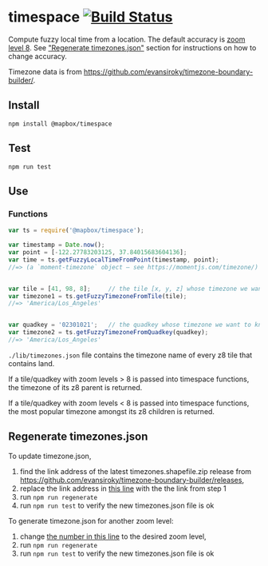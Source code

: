# timespace [![Build Status](https://travis-ci.org/mapbox/timespace.svg?branch=master)](https://travis-ci.org/mapbox/timespace)
Compute fuzzy local time from a location. The default accuracy is [zoom level 8](http://wiki.openstreetmap.org/wiki/Zoom_levels). See ["Regenerate timezones.json"](https://github.com/mapbox/timespace#regenerate-timezonesjson) section for instructions on how to change accuracy.

Timezone data is from https://github.com/evansiroky/timezone-boundary-builder/.

## Install
```
npm install @mapbox/timespace
```

## Test
```
npm run test
```

## Use

### Functions

```js
var ts = require('@mapbox/timespace');

var timestamp = Date.now();
var point = [-122.27783203125, 37.84015683604136];
var time = ts.getFuzzyLocalTimeFromPoint(timestamp, point);
//=> (a `moment-timezone` object – see https://momentjs.com/timezone/)


var tile = [41, 98, 8];     // the tile [x, y, z] whose timezone we want to know
var timezone1 = ts.getFuzzyTimezoneFromTile(tile);
//=> 'America/Los_Angeles'


var quadkey = '02301021';   // the quadkey whose timezone we want to know
var timezone2 = ts.getFuzzyTimezoneFromQuadkey(quadkey);
//=> 'America/Los_Angeles'
```

`./lib/timezones.json` file contains the timezone name of every z8 tile that contains land.


If a tile/quadkey with zoom levels > 8 is passed into timespace functions, the timezone of its z8 parent is returned.

If a tile/quadkey with zoom levels < 8 is passed into timespace functions, the most popular timezone amongst its z8 children is returned.


## Regenerate timezones.json

To update timezone.json,
1. find the link address of the latest timezones.shapefile.zip release from https://github.com/evansiroky/timezone-boundary-builder/releases,
2. replace the link address in [this line](https://github.com/mapbox/timespace/blob/master/regenerate/regenerate-timezones.sh#L1) with the the link from step 1
3. run `npm run regenerate`
4. run `npm run test` to verify the new timezones.json file is ok


To generate timezone.json for another zoom level:
1. change [the number in this line](https://github.com/mapbox/timespace/blob/master/regenerate/regenerate-timezones.sh#L8) to the desired zoom level,
2. run `npm run regenerate`
3. run `npm run test` to verify the new timezones.json file is ok

